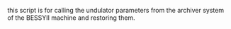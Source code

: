 this script is for calling the  undulator parameters from the archiver system of the BESSYII machine and restoring them.
